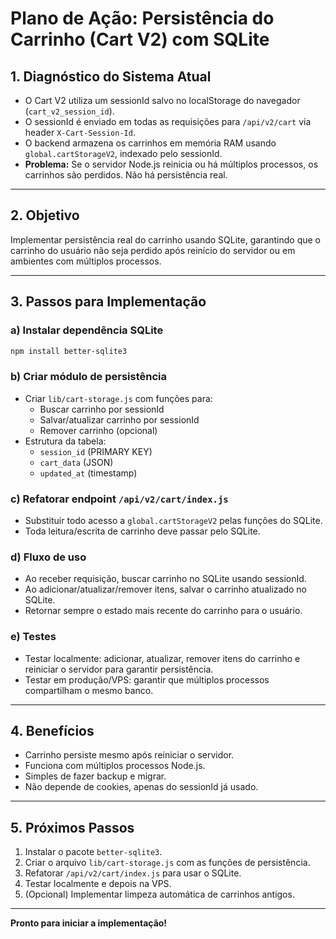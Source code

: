 # Plano de Ação: Persistência do Carrinho (Cart V2) com SQLite

## 1. Diagnóstico do Sistema Atual

- O Cart V2 utiliza um sessionId salvo no localStorage do navegador (`cart_v2_session_id`).
- O sessionId é enviado em todas as requisições para `/api/v2/cart` via header `X-Cart-Session-Id`.
- O backend armazena os carrinhos em memória RAM usando `global.cartStorageV2`, indexado pelo sessionId.
- **Problema:** Se o servidor Node.js reinicia ou há múltiplos processos, os carrinhos são perdidos. Não há persistência real.

---

## 2. Objetivo

Implementar persistência real do carrinho usando SQLite, garantindo que o carrinho do usuário não seja perdido após reinício do servidor ou em ambientes com múltiplos processos.

---

## 3. Passos para Implementação

### a) Instalar dependência SQLite
```powershell
npm install better-sqlite3
```

### b) Criar módulo de persistência
- Criar `lib/cart-storage.js` com funções para:
  - Buscar carrinho por sessionId
  - Salvar/atualizar carrinho por sessionId
  - Remover carrinho (opcional)
- Estrutura da tabela:
  - `session_id` (PRIMARY KEY)
  - `cart_data` (JSON)
  - `updated_at` (timestamp)

### c) Refatorar endpoint `/api/v2/cart/index.js`
- Substituir todo acesso a `global.cartStorageV2` pelas funções do SQLite.
- Toda leitura/escrita de carrinho deve passar pelo SQLite.

### d) Fluxo de uso
- Ao receber requisição, buscar carrinho no SQLite usando sessionId.
- Ao adicionar/atualizar/remover itens, salvar o carrinho atualizado no SQLite.
- Retornar sempre o estado mais recente do carrinho para o usuário.

### e) Testes
- Testar localmente: adicionar, atualizar, remover itens do carrinho e reiniciar o servidor para garantir persistência.
- Testar em produção/VPS: garantir que múltiplos processos compartilham o mesmo banco.

---

## 4. Benefícios
- Carrinho persiste mesmo após reiniciar o servidor.
- Funciona com múltiplos processos Node.js.
- Simples de fazer backup e migrar.
- Não depende de cookies, apenas do sessionId já usado.

---

## 5. Próximos Passos
1. Instalar o pacote `better-sqlite3`.
2. Criar o arquivo `lib/cart-storage.js` com as funções de persistência.
3. Refatorar `/api/v2/cart/index.js` para usar o SQLite.
4. Testar localmente e depois na VPS.
5. (Opcional) Implementar limpeza automática de carrinhos antigos.

---

**Pronto para iniciar a implementação!**

